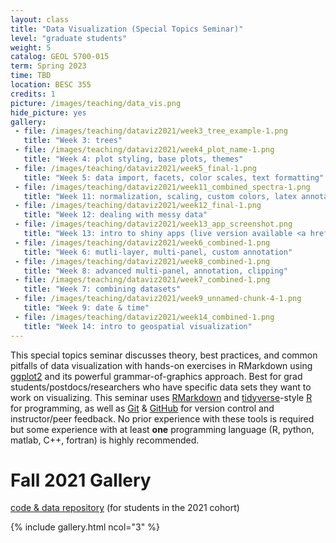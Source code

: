```yaml
---
layout: class
title: "Data Visualization (Special Topics Seminar)"
level: "graduate students"
weight: 5
catalog: GEOL 5700-015
term: Spring 2023
time: TBD
location: BESC 355
credits: 1
picture: /images/teaching/data_vis.png
hide_picture: yes
gallery:
 - file: /images/teaching/dataviz2021/week3_tree_example-1.png
   title: "Week 3: trees"
 - file: /images/teaching/dataviz2021/week4_plot_name-1.png
   title: "Week 4: plot styling, base plots, themes"
 - file: /images/teaching/dataviz2021/week5_final-1.png
   title: "Week 5: data import, facets, color scales, text formatting"
 - file: /images/teaching/dataviz2021/week11_combined_spectra-1.png
   title: "Week 11: normalization, scaling, custom colors, latex annotations"
 - file: /images/teaching/dataviz2021/week12_final-1.png
   title: "Week 12: dealing with messy data"
 - file: /images/teaching/dataviz2021/week13_app_screenshot.png
   title: "Week 13: intro to shiny apps (live version available <a href = 'https://kopflab.shinyapps.io/dataviz2021-app/' target='_new'>here</a>)."
 - file: /images/teaching/dataviz2021/week6_combined-1.png
   title: "Week 6: mutli-layer, multi-panel, custom annotation"
 - file: /images/teaching/dataviz2021/week8_combined-1.png
   title: "Week 8: advanced multi-panel, annotation, clipping"
 - file: /images/teaching/dataviz2021/week7_combined-1.png
   title: "Week 7: combining datasets"
 - file: /images/teaching/dataviz2021/week9_unnamed-chunk-4-1.png
   title: "Week 9: date & time"
 - file: /images/teaching/dataviz2021/week14_combined-1.png
   title: "Week 14: intro to geospatial visualization"
---
```


This special topics seminar discusses theory, best practices, and common pitfalls of data visualization with hands-on exercises in RMarkdown using [ggplot2](https://ggplot2.tidyverse.org/) and its powerful grammar-of-graphics approach. Best for grad students/postdocs/researchers who have specific data sets they want to work on visualizing. This seminar uses [RMarkdown](https://rmarkdown.rstudio.com/) and [tidyverse](https://www.tidyverse.org/)-style [R](https://www.r-project.org/) for programming, as well as [Git](https://git-scm.com/) & [GitHub](https://github.com/) for version control and instructor/peer feedback. No prior experience with these tools is required but some experience with at least **one** programming language (R, python, matlab, C++, fortran) is highly recommended.

# Fall 2021 Gallery

<a href="https://github.com/CUB-Data-Visualization/2021-gallery" target = "_new"><i class="fa fa-github"></i> code & data repository</a> (for students in the 2021 cohort)

{% include gallery.html ncol="3" %}
